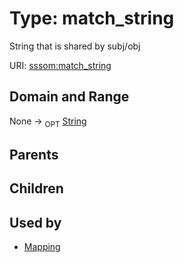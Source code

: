 
# Type: match_string


String that is shared by subj/obj

URI: [sssom:match_string](http://w3id.org/sssom/match_string)


## Domain and Range

None ->  <sub>OPT</sub> [String](types/String.md)

## Parents


## Children


## Used by

 * [Mapping](Mapping.md)
